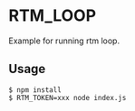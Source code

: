 # RTM_LOOP

Example for running rtm loop.

## Usage

```
$ npm install
$ RTM_TOKEN=xxx node index.js
```
